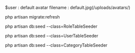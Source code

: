 $user :  default avatar filename : default.jpg(/uploads/avatars/)

php artisan migrate:refresh

php artisan db:seed --class=RoleTableSeeder

php artisan db:seed --class=UserTableSeeder

php artisan db:seed --class=CategoryTableSeeder